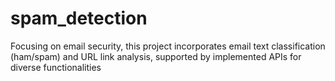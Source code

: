 # spam_detection
Focusing on email security, this project incorporates email text classification (ham/spam) and URL link analysis, supported by implemented APIs for diverse functionalities
